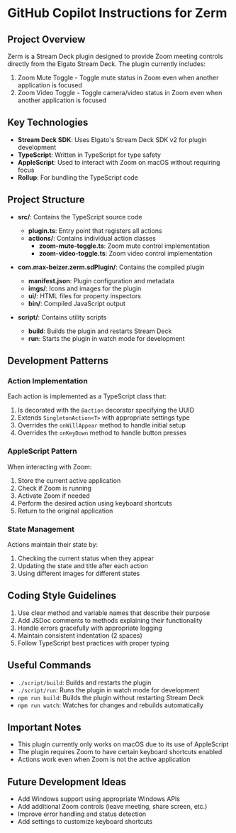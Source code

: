 # GitHub Copilot Instructions for Zerm

## Project Overview

Zerm is a Stream Deck plugin designed to provide Zoom meeting controls directly from the Elgato Stream Deck. The plugin currently includes:

1. Zoom Mute Toggle - Toggle mute status in Zoom even when another application is focused
2. Zoom Video Toggle - Toggle camera/video status in Zoom even when another application is focused

## Key Technologies

- **Stream Deck SDK**: Uses Elgato's Stream Deck SDK v2 for plugin development
- **TypeScript**: Written in TypeScript for type safety
- **AppleScript**: Used to interact with Zoom on macOS without requiring focus
- **Rollup**: For bundling the TypeScript code

## Project Structure

- **src/**: Contains the TypeScript source code
  - **plugin.ts**: Entry point that registers all actions
  - **actions/**: Contains individual action classes
    - **zoom-mute-toggle.ts**: Zoom mute control implementation
    - **zoom-video-toggle.ts**: Zoom video control implementation

- **com.max-beizer.zerm.sdPlugin/**: Contains the compiled plugin
  - **manifest.json**: Plugin configuration and metadata
  - **imgs/**: Icons and images for the plugin
  - **ui/**: HTML files for property inspectors
  - **bin/**: Compiled JavaScript output

- **script/**: Contains utility scripts
  - **build**: Builds the plugin and restarts Stream Deck
  - **run**: Starts the plugin in watch mode for development

## Development Patterns

### Action Implementation

Each action is implemented as a TypeScript class that:
1. Is decorated with the `@action` decorator specifying the UUID
2. Extends `SingletonAction<T>` with appropriate settings type
3. Overrides the `onWillAppear` method to handle initial setup
4. Overrides the `onKeyDown` method to handle button presses

### AppleScript Pattern

When interacting with Zoom:
1. Store the current active application
2. Check if Zoom is running
3. Activate Zoom if needed
4. Perform the desired action using keyboard shortcuts
5. Return to the original application

### State Management

Actions maintain their state by:
1. Checking the current status when they appear
2. Updating the state and title after each action
3. Using different images for different states

## Coding Style Guidelines

1. Use clear method and variable names that describe their purpose
2. Add JSDoc comments to methods explaining their functionality
3. Handle errors gracefully with appropriate logging
4. Maintain consistent indentation (2 spaces)
5. Follow TypeScript best practices with proper typing

## Useful Commands

- `./script/build`: Builds and restarts the plugin
- `./script/run`: Runs the plugin in watch mode for development
- `npm run build`: Builds the plugin without restarting Stream Deck
- `npm run watch`: Watches for changes and rebuilds automatically

## Important Notes

- This plugin currently only works on macOS due to its use of AppleScript
- The plugin requires Zoom to have certain keyboard shortcuts enabled
- Actions work even when Zoom is not the active application

## Future Development Ideas

- Add Windows support using appropriate Windows APIs
- Add additional Zoom controls (leave meeting, share screen, etc.)
- Improve error handling and status detection 
- Add settings to customize keyboard shortcuts
